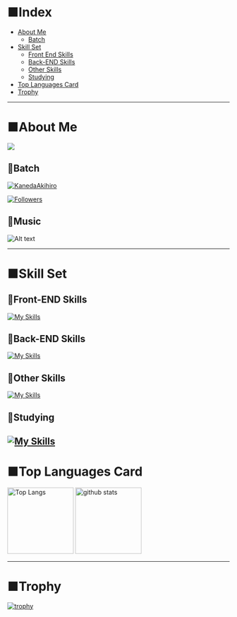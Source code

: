
# ■Index
- [About Me](#about-me)
  - [Batch](#batch)
- [Skill Set](#skill-set)
  - [Front End Skills](#front-end-skills)
  - [Back-END Skills](#back-end-skills)
  - [Other Skills](#other-skills)
  - [Studying](#studying)
- [Top Languages Card](#top-languages-card)
- [Trophy](#trophy)
---
# ■About Me
![](https://github-profile-summary-cards.vercel.app/api/cards/profile-details?username=KanedaAkihiro&theme=2077)
## 🔸Batch
  <a href="https://github.com/KanedaAkihiro/KanedaAkihiro/">
    <img src="https://komarev.com/ghpvc/?username=KanedaAkihiro" alt="KanedaAkihiro" />
  </a>


  [![Followers](https://badgen.org/img/zenn/milk_code/followers?style=for-the-badge&label=ZENN%E3%82%A2%E3%82%AB%E3%82%A6%E3%83%B3%E3%83%88)](https://zenn.dev/milk_code)

## 🔸Music
![Alt text](https://spotify-recently-played-readme.vercel.app/api?user=yqmzy8ln4ienoypia2i8hfcib)


---
# ■Skill Set
## 🔸Front-END Skills
[![My Skills](https://skillicons.dev/icons?i=js,html,css,ai,figma,nextjs,nuxtjs,pinia,react,ts,vue,vuetify,tailwind,nodejs,md)](https://skillicons.dev)
## 🔸Back-END Skills
[![My Skills](https://skillicons.dev/icons?i=eclipse,java,spring,prisma,supabase)](https://skillicons.dev)
## 🔸Other Skills
[![My Skills](https://skillicons.dev/icons?i=notion,vscode,vercel,postman,gitlab,github)](https://skillicons.dev)
## 🔸Studying
[![My Skills](https://skillicons.dev/icons?i=swift,linux,sass,xd,ruby,jest,go,docker)](https://skillicons.dev)
---
# ■Top Languages Card
<p align="left"> 
  <img alt="Top Langs" height="150px" src="https://github-readme-stats.vercel.app/api/top-langs/?username=KanedaAkihiro&layout=compact&show_icons=true&theme=onedark" />
  <img alt="github stats" height="150px" src="https://github-readme-stats.vercel.app/api?username=KanedaAkihiro&theme=onedark&show_icons=ture" />
</p>

---
# ■Trophy

[![trophy](https://github-profile-trophy.vercel.app/?username=KanedaAkihiro&theme=onedark&column=8)](https://github.com/ryo-ma/github-profile-trophy)
